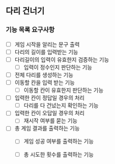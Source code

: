 ## 다리 건너기

### 기능 목록 요구사항 
- [ ] 게임 시작을 알리는 문구 출력
- [ ] 다리의 길이를 입력받는 기능
- [ ] 다리길이의 입력이 유효한지 검증하는 기능
  - [ ] 입력이 정수인지 판단하는 기능
- [ ] 전체 다리를 생성하는 기능
- [ ] 이동할 칸을 입력 받는 기능
  - [ ] 이동할 칸이 유효한지 판단하는 기능
- [ ] 입력한 칸이 정답일 경우의 처리
  - [ ] 다리를 다 건넜는지 확인하는 기능
- [ ] 입력한 칸이 오답일 경우의 처리
  - [ ] 재시작 여부를 묻는 기능
- [ ] 총 게임 결과를 출력하는 기능
  - [ ] 게임 성공 여부를 출력하는 기능
  - [ ] 총 시도한 횟수를 출력하는 기능



